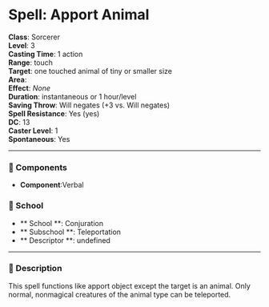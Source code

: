 
# Spell: Apport Animal
**Class**: Sorcerer  
**Level**: 3  
**Casting Time**: 1 action  
**Range**: touch  
**Target**: one touched animal of tiny or smaller size  
**Area**:   
**Effect**: _None_  
**Duration**: instantaneous or 1 hour/level  
**Saving Throw**: Will negates (+3 vs. Will negates)  
**Spell Resistance**: Yes (yes)  
**DC**: 13  
**Caster Level**: 1  
**Spontaneous**: Yes

---

### 🔮 Components
- **Component**:Verbal

### 🏫 School
- ** School **: Conjuration
- ** Subschool **: Teleportation
- ** Descriptor **: undefined
---

### 📜 Description
This spell functions like apport object except the target is an animal. Only normal, nonmagical creatures of the animal type can be teleported.
